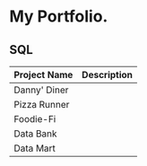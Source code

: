# My Portfolio.


## SQL

|Project Name|Description|
|------|------|
|Danny' Diner||
|Pizza Runner||
|Foodie-Fi||
|Data Bank||
|Data Mart||
